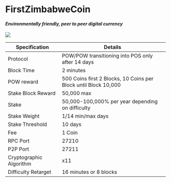 <h1>FirstZimbabweCoin</h1>
<h4><i>Environmentally friendly, peer to peer digital currency</i></h4>
<img src="http://s30.postimg.org/7pu2v942p/splash.png" />

| Specification  | Details |
| ------------- | ------------- |
| Protocol  | POW/POW transitioning into POS only after 14 days  |
| Block Time  | 2 minutes |
| POW reward | 500 Coins first 2 Blocks, 10 Coins per Block until Block 10,000 |
| Stake Block Reward  | 50,000 max  |
| Stake  | 50,000-100,000% per year depending on difficulty  |
| Stake Weight | 1/14 min/max days |
| Stake Threshold | 10 days |
| Fee | 1 Coin |
| RPC Port  | 27210  |
| P2P Port | 27211 |
| Cryptographic Algorithm  | x11  |
| Difficulty Retarget  | 16 minutes or 8 blocks |
